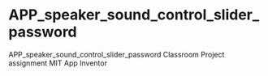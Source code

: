# APP_speaker_sound_control_slider_password
APP_speaker_sound_control_slider_password
Classroom Project assignment MIT App Inventor
